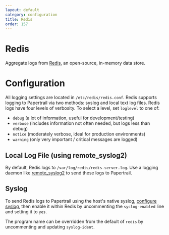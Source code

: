 ```yaml
---
layout: default
category: configuration
title: Redis
order: 157
---
```


# Redis

Aggregate logs from [Redis](https://redis.io), an open-source, in-memory data store. 

# Configuration

All logging settings are located in `/etc/redis/redis.conf`. Redis supports logging to Papertrail via two methods: syslog and local text log files. Redis logs have four levels of verbosity. To select a level, set `loglevel` to one of:

* `debug` (a lot of information, useful for development/testing)
* `verbose` (includes information not often needed, but logs less than debug)
* `notice` (moderately verbose, ideal for production environments)
* `warning` (only very important / critical messages are logged)

## Local Log File (using remote_syslog2)

By default, Redis logs to `/var/log/redis/redis-server.log`. Use a logging daemon like [remote_syslog2](/kb/configuration/configuring-centralized-logging-from-text-log-files-in-unix/) to send these logs to Papertrail. 

## Syslog

To send Redis logs to Papertrail using the host's native syslog, [configure syslog](/kb/configuration/configuring-remote-syslog-from-unixlinux-and-bsdos-x/), then enable it within Redis by uncommenting the `syslog-enabled` line and setting it to `yes`.


The program name can be overridden from the default of `redis` by uncommenting and updating `syslog-ident`.
